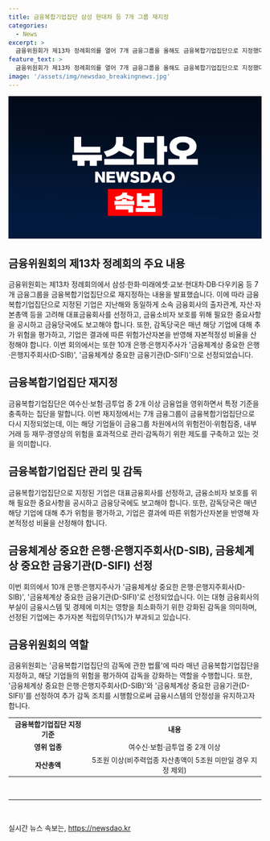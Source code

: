 ```yaml
---
title: 금융복합기업집단 삼성 현대차 등 7개 그룹 재지정
categories:
  - News
excerpt: >
  금융위원회가 제13차 정례회의를 열어 7개 금융그룹을 올해도 금융복합기업집단으로 지정했다. 이는 여수신·보험·금투업 중 2개 이상을 영위하고 자산총액이 5조원 이상인 집단을 말하며, 금융그룹의 위험을 효과적으로 관리하기 위한 제도다. 이에 따라 소속금융회사의 출자관계와 자본총액 등을 고려해 대표금융회사를 선정하고, 감독당국은 매년 추가 위험을 평가하여 결과를 통보하고, 해당 기업은 결과에 따라 위험가산자본을 반영해 자본적정성 비율을 산정해야 한다. 추가로 10개 은행·은행지주사가 금융체계상 중요한 은행·은행지주회사(D-SIB), 금융체계상 중요한 금융기관(D-SIFI)으로 선정되었으며, D-SIB에는 1%의 추가자본 적립의무가 있다.
feature_text: >
  금융위원회가 제13차 정례회의를 열어 7개 금융그룹을 올해도 금융복합기업집단으로 지정했다. 이는 여수신·보험·금투업 중 2개 이상을 영위하고 자산총액이 5조원 이상인 집단을 말하며, 금융그룹의 위험을 효과적으로 관리하기 위한 제도다. 이에 따라 소속금융회사의 출자관계와 자본총액 등을 고려해 대표금융회사를 선정하고, 감독당국은 매년 추가 위험을 평가하여 결과를 통보하고, 해당 기업은 결과에 따라 위험가산자본을 반영해 자본적정성 비율을 산정해야 한다. 추가로 10개 은행·은행지주사가 금융체계상 중요한 은행·은행지주회사(D-SIB), 금융체계상 중요한 금융기관(D-SIFI)으로 선정되었으며, D-SIB에는 1%의 추가자본 적립의무가 있다.
image: '/assets/img/newsdao_breakingnews.jpg'
---
```


<p><img src="/assets/img/newsdao_breakingnews.jpg" alt="ontimetimes 속보" /></p>

<h2 data-ke-size="size26">금융위원회의 제13차 정례회의 주요 내용</h2>

<p data-ke-size="size16">금융위원회는 제13차 정례회의에서 삼성·한화·미래에셋·교보·현대차·DB·다우키움 등 7개 금융그룹을 금융복합기업집단으로 재지정하는 내용을 발표했습니다. 이에 따라 금융복합기업집단으로 지정된 기업은 지난해와 동일하게 소속 금융회사의 출자관계, 자산·자본총액 등을 고려해 대표금융회사를 선정하고, 금융소비자 보호를 위해 필요한 중요사항을 공시하고 금융당국에도 보고해야 합니다. 또한, 감독당국은 매년 해당 기업에 대해 추가 위험을 평가하고, 기업은 결과에 따른 위험가산자본을 반영해 자본적정성 비율을 산정해야 합니다. 이번 회의에서는 또한 10개 은행·은행지주사가 '금융체계상 중요한 은행·은행지주회사(D-SIB)', '금융체계상 중요한 금융기관(D-SIFI)'으로 선정되었습니다.</p>

<h2 data-ke-size="size24">금융복합기업집단 재지정</h2>

<p data-ke-size="size16">금융복합기업집단은 여수신·보험·금투업 중 2개 이상 금융업을 영위하면서 특정 기준을 충족하는 집단을 말합니다. 이번 재지정에서는 7개 금융그룹이 금융복합기업집단으로 다시 지정되었는데, 이는 해당 기업들이 금융그룹 차원에서의 위험전이·위험집중, 내부거래 등 재무·경영상의 위험을 효과적으로 관리·감독하기 위한 제도를 구축하고 있는 것을 의미합니다.</p>

<h2 data-ke-size="size24">금융복합기업집단 관리 및 감독</h2>

<p data-ke-size="size16">금융복합기업집단으로 지정된 기업은 대표금융회사를 선정하고, 금융소비자 보호를 위해 필요한 중요사항을 공시하고 금융당국에도 보고해야 합니다. 또한, 감독당국은 매년 해당 기업에 대해 추가 위험을 평가하고, 기업은 결과에 따른 위험가산자본을 반영해 자본적정성 비율을 산정해야 합니다.</p>

<h2 data-ke-size="size24">금융체계상 중요한 은행·은행지주회사(D-SIB), 금융체계상 중요한 금융기관(D-SIFI) 선정</h2>

<p data-ke-size="size16">이번 회의에서 10개 은행·은행지주사가 '금융체계상 중요한 은행·은행지주회사(D-SIB)', '금융체계상 중요한 금융기관(D-SIFI)'로 선정되었습니다. 이는 대형 금융회사의 부실이 금융시스템 및 경제에 미치는 영향을 최소화하기 위한 강화된 감독을 의미하며, 선정된 기업에는 추가자본 적립의무(1%)가 부과되고 있습니다.</p>

<h2 data-ke-size="size24">금융위원회의 역할</h2>

<p data-ke-size="size16">금융위원회는 '금융복합기업집단의 감독에 관한 법률'에 따라 매년 금융복합기업집단을 지정하고, 해당 기업들의 위험을 평가하여 감독을 강화하는 역할을 수행합니다. 또한, '금융체계상 중요한 은행·은행지주회사(D-SIB)'와 '금융체계상 중요한 금융기관(D-SIFI)'를 선정하여 추가 감독 조치를 시행함으로써 금융시스템의 안정성을 유지하고자 합니다.</p>

<table>
    <tbody>
        <tr>
            <td style="text-align: center; height: 17px;"><b>금융복합기업집단 지정 기준</b></td>
            <td style="text-align: center; height: 17px;"><b>내용</b></td>
        </tr>
        <tr>
            <td style="text-align: center; height: 17px;"><b>영위 업종</b></td>
            <td style="text-align: center; height: 17px;">여수신·보험·금투업 중 2개 이상</td>
        </tr>
        <tr>
            <td style="text-align: center; height: 17px;"><b>자산총액</b></td>
            <td style="text-align: center; height: 17px;">5조원 이상(비주력업종 자산총액이 5조원 미만일 경우 지정 제외)</td>
        </tr>
    </tbody>
</table>

<p data-ke-size="size16">&nbsp;</p>

<hr>

<p data-ke-size="size16">&nbsp;</p>
실시간 뉴스 속보는, <a href="https://newsdao.kr" rel="dofollow">https://newsdao.kr</a>


